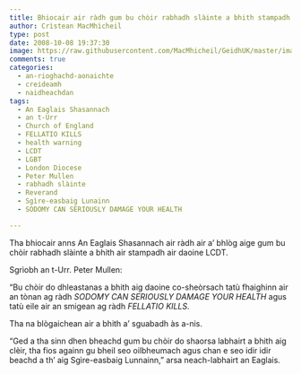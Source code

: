 ```yaml
---
title: Bhiocair air ràdh gum bu chòir rabhadh slàinte a bhith stampadh air daoine LCDT
author: Crìstean MacMhìcheil
type: post
date: 2008-10-08 19:37:30
image: https://raw.githubusercontent.com/MacMhicheil/GeidhUK/master/images/2008-10-08-bhiocair-air-radh-gum-bu-choir-rabhadh-slainte-a-bhith-stampadh-air-daoine-lcdt.jpg
comments: true
categories:
  - an-rioghachd-aonaichte
  - creideamh
  - naidheachdan
tags:
  - An Eaglais Shasannach
  - an t-Urr
  - Church of England
  - FELLATIO KILLS
  - health warning
  - LCDT
  - LGBT
  - London Diocese
  - Peter Mullen
  - rabhadh slàinte
  - Reverand
  - Sgìre-easbaig Lunainn
  - SODOMY CAN SERIOUSLY DAMAGE YOUR HEALTH

---
```

Tha bhiocair anns An Eaglais Shasannach air ràdh air a&#8217; bhlòg aige gum bu chòir rabhadh slàinte a bhith air stampadh air daoine LCDT.

<!--more-->

Sgrìobh an t-Urr. Peter Mullen:

&#8220;Bu chòir do dhleastanas a bhith aig daoine co-sheòrsach tatù fhaighinn air an tònan ag ràdh _SODOMY CAN SERIOUSLY DAMAGE YOUR HEALTH_ agus tatù eile air an smigean ag ràdh _FELLATIO KILLS_.

Tha na blògaichean air a bhith a&#8217; sguabadh às a-nis.

&#8220;Ged a tha sinn dhen bheachd gum bu chòir do shaorsa labhairt a bhith aig clèir, tha fios againn gu bheil seo oilbheumach agus chan e seo idir idir beachd a th&#8217; aig Sgìre-easbaig Lunnainn,&#8221; arsa neach-labhairt an Eaglais.
